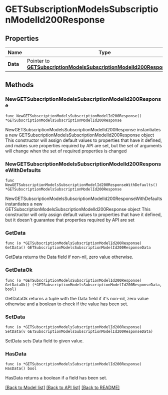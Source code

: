 # GETSubscriptionModelsSubscriptionModelId200Response

## Properties

Name | Type | Description | Notes
------------ | ------------- | ------------- | -------------
**Data** | Pointer to [**GETSubscriptionModelsSubscriptionModelId200ResponseData**](GETSubscriptionModelsSubscriptionModelId200ResponseData.md) |  | [optional] 

## Methods

### NewGETSubscriptionModelsSubscriptionModelId200Response

`func NewGETSubscriptionModelsSubscriptionModelId200Response() *GETSubscriptionModelsSubscriptionModelId200Response`

NewGETSubscriptionModelsSubscriptionModelId200Response instantiates a new GETSubscriptionModelsSubscriptionModelId200Response object
This constructor will assign default values to properties that have it defined,
and makes sure properties required by API are set, but the set of arguments
will change when the set of required properties is changed

### NewGETSubscriptionModelsSubscriptionModelId200ResponseWithDefaults

`func NewGETSubscriptionModelsSubscriptionModelId200ResponseWithDefaults() *GETSubscriptionModelsSubscriptionModelId200Response`

NewGETSubscriptionModelsSubscriptionModelId200ResponseWithDefaults instantiates a new GETSubscriptionModelsSubscriptionModelId200Response object
This constructor will only assign default values to properties that have it defined,
but it doesn't guarantee that properties required by API are set

### GetData

`func (o *GETSubscriptionModelsSubscriptionModelId200Response) GetData() GETSubscriptionModelsSubscriptionModelId200ResponseData`

GetData returns the Data field if non-nil, zero value otherwise.

### GetDataOk

`func (o *GETSubscriptionModelsSubscriptionModelId200Response) GetDataOk() (*GETSubscriptionModelsSubscriptionModelId200ResponseData, bool)`

GetDataOk returns a tuple with the Data field if it's non-nil, zero value otherwise
and a boolean to check if the value has been set.

### SetData

`func (o *GETSubscriptionModelsSubscriptionModelId200Response) SetData(v GETSubscriptionModelsSubscriptionModelId200ResponseData)`

SetData sets Data field to given value.

### HasData

`func (o *GETSubscriptionModelsSubscriptionModelId200Response) HasData() bool`

HasData returns a boolean if a field has been set.


[[Back to Model list]](../README.md#documentation-for-models) [[Back to API list]](../README.md#documentation-for-api-endpoints) [[Back to README]](../README.md)


